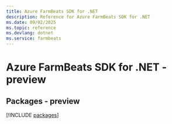 ```yaml
---
title: Azure FarmBeats SDK for .NET
description: Reference for Azure FarmBeats SDK for .NET
ms.date: 09/02/2025
ms.topic: reference
ms.devlang: dotnet
ms.service: farmbeats
---
```

# Azure FarmBeats SDK for .NET - preview
## Packages - preview
[!INCLUDE [packages](farmbeats-index.md)]